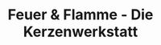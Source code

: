 ---
title: "Feuer & Flamme - Die Kerzenwerkstatt"
url: /berlin/feuer-und-flamme-die-kerzenwerkstatt/
shop: Kerzen
---